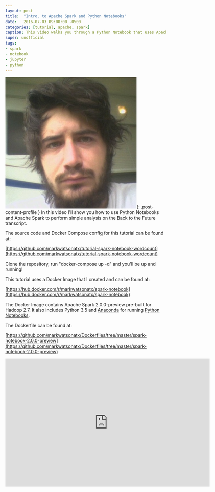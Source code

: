 ```yaml
---
layout: post
title:  "Intro. to Apache Spark and Python Notebooks"
date:   2016-07-03 09:00:00 -0500
categories: [tutorial, apache, spark]
caption: This video walks you through a Python Notebook that uses Apache Spark to analyze the Back to the Future transcript.
super: unofficial
tags:
- spark
- notebook
- jupyter
- python
---
```


![Super Unofficial](/img/profile0.jpg){: .post-content-profile } In this video I'll show you how to use Python Notebooks and Apache Spark
to perform simple analysis on the Back to the Future transcript.

The source code and Docker Compose config for this tutorial can be found at:

[https://github.com/markwatsonatx/tutorial-spark-notebook-wordcount](https://github.com/markwatsonatx/tutorial-spark-notebook-wordcount)

Clone the repository, run "docker-compose up -d" and you'll be up and running!

This tutorial uses a Docker Image that I created and can be found at:

[https://hub.docker.com/r/markwatsonatx/spark-notebook](https://hub.docker.com/r/markwatsonatx/spark-notebook)

The Docker Image contains Apache Spark 2.0.0-preview pre-built for Hadoop 2.7. It also includes Python 3.5
and [Anaconda](https://www.continuum.io/why-anaconda) for running [Python Notebooks](http://jupyter.org/).

The Dockerfile can be found at:

[https://github.com/markwatsonatx/Dockerfiles/tree/master/spark-notebook-2.0.0-preview](https://github.com/markwatsonatx/Dockerfiles/tree/master/spark-notebook-2.0.0-preview)

<iframe width="640" height="400" src="https://www.youtube.com/embed/zy9JB7sxjGs" frameborder="0" allowfullscreen></iframe>
